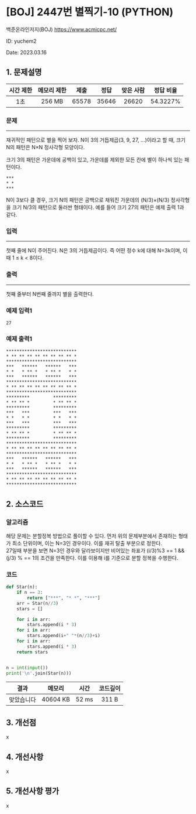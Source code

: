 # [BOJ] 2447번 별찍기-10 (PYTHON)
백준온라인저지(BOJ) https://www.acmicpc.net/

ID: yuchem2

Date: 2023.03.16
## 1. 문제설명
| 시간 제한 | 메모리 제한 | 제출  | 정답 | 맞은 사람 | 정답 비율 |
| :---: | :---: | :---: | :---: | :---: | :---: |
|  1초 |  256 MB  | 65578  | 35646 | 26620 | 54.3227% |

### 문제
---
재귀적인 패턴으로 별을 찍어 보자. N이 3의 거듭제곱(3, 9, 27, ...)이라고 할 때, 크기 N의 패턴은 N×N 정사각형 모양이다.

크기 3의 패턴은 가운데에 공백이 있고, 가운데를 제외한 모든 칸에 별이 하나씩 있는 패턴이다.
```
***
* *
***
```
N이 3보다 클 경우, 크기 N의 패턴은 공백으로 채워진 가운데의 (N/3)×(N/3) 정사각형을 크기 N/3의 패턴으로 둘러싼 형태이다. 예를 들어 크기 27의 패턴은 예제 출력 1과 같다.
### 입력
---
첫째 줄에 N이 주어진다. N은 3의 거듭제곱이다. 즉 어떤 정수 k에 대해 N=3k이며, 이때 1 ≤ k < 8이다.
### 출력
---
첫째 줄부터 N번째 줄까지 별을 출력한다.

### 예제 입력1
```
27
```

### 예제 출력1
```
***************************
* ** ** ** ** ** ** ** ** *
***************************
***   ******   ******   ***
* *   * ** *   * ** *   * *
***   ******   ******   ***
***************************
* ** ** ** ** ** ** ** ** *
***************************
*********         *********
* ** ** *         * ** ** *
*********         *********
***   ***         ***   ***
* *   * *         * *   * *
***   ***         ***   ***
*********         *********
* ** ** *         * ** ** *
*********         *********
***************************
* ** ** ** ** ** ** ** ** *
***************************
***   ******   ******   ***
* *   * ** *   * ** *   * *
***   ******   ******   ***
***************************
* ** ** ** ** ** ** ** ** *
***************************
```

## 2. 소스코드

### 알고리즘
해당 문제는 분할정복 방법으로 풀이할 수 있다. 먼저 위의 문제부분에서 존재하는 형태가 최소 단위이며, 이는 N=3인 경우이다. 이를 재귀 탈출 부분으로 정한다.  
27일때 부분을 보면 N=3인 경우와 달라보이지만 비어있는 좌표가 (i/3)%3 == 1 && (j/3) % == 1의 조건을 만족한다. 이를 이용해 i를 기준으로 분할 정복을 수행한다.  

### 코드
```Python
def Star(n):
    if n == 3:
        return ["***", "* *", "***"]
    arr = Star(n//3)
    stars = []

    for i in arr:
        stars.append(i * 3)
    for i in arr: 
        stars.append(i+" "*(n//3)+i)
    for i in arr:
        stars.append(i * 3)
    return stars


n = int(input())
print('\n'.join(Star(n)))
```
| 결과 | 메모리 | 시간 | 코드길이 |
|:---:|:-----: | :---: | :----: |
| 맞았습니다 | 40604 KB | 52 ms | 311 B |


## 3. 개선점
x
## 4. 개선사항
x
## 5. 개선사항 평가
x
